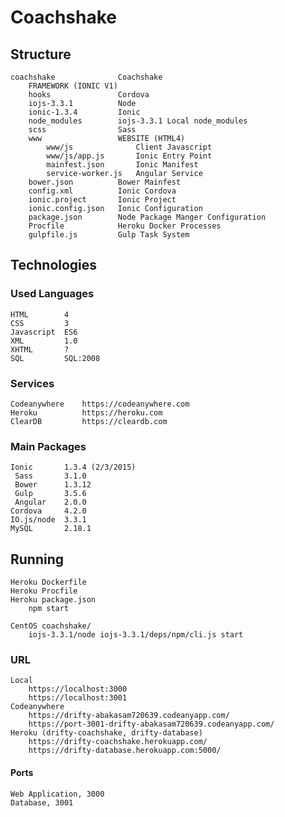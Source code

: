 # Coachshake

## Structure

	coachshake				Coachshake
		FRAMEWORK (IONIC V1)
		hooks 				Cordova
		iojs-3.3.1 			Node
		ionic-1.3.4 		Ionic
		node_modules		iojs-3.3.1 Local node_modules
		scss 				Sass
		www 				WEBSITE (HTML4)
			www/js				Client Javascript
			www/js/app.js		Ionic Entry Point
			mainfest.json 		Ionic Manifest
			service-worker.js 	Angular Service
		bower.json			Bower Mainfest
		config.xml			Ionic Cordova
		ionic.project		Ionic Project
		ionic.config.json	Ionic Configuration
		package.json		Node Package Manger Configuration
		Procfile			Heroku Docker Processes
		gulpfile.js			Gulp Task System 

## Technologies

### Used Languages

	HTML		4
	CSS			3
	Javascript	ES6
	XML			1.0
	XHTML		?
	SQL			SQL:2008

### Services

	Codeanywhere	https://codeanywhere.com
	Heroku			https://heroku.com
	ClearDB			https://cleardb.com

### Main Packages

	Ionic		1.3.4 (2/3/2015)
	 Sass		3.1.0
	 Bower		1.3.12
	 Gulp		3.5.6
	 Angular	2.0.0
	Cordova		4.2.0
	IO.js/node	3.3.1
	MySQL		2.18.1

## Running

	Heroku Dockerfile
	Heroku Procfile
	Heroku package.json
		npm start

	CentOS coachshake/
		iojs-3.3.1/node iojs-3.3.1/deps/npm/cli.js start

### URL

	Local
		https://localhost:3000
		https://localhost:3001
	Codeanywhere
		https://drifty-abakasam720639.codeanyapp.com/
		https://port-3001-drifty-abakasam720639.codeanyapp.com/
	Heroku (drifty-coachshake, drifty-database)
		https://drifty-coachshake.herokuapp.com/
		https://drifty-database.herokuapp.com:5000/

#### Ports

	Web Application, 3000
	Database, 3001